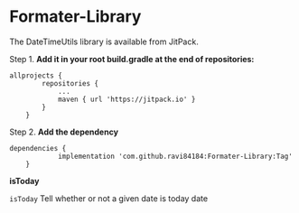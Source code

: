 # Formater-Library


The DateTimeUtils library is available from JitPack.

Step 1. **Add it in your root build.gradle at the end of repositories:**
```
allprojects {
		repositories {
			...
			maven { url 'https://jitpack.io' }
		}
	}
 ```
 
Step 2. **Add the dependency**
```
dependencies {
	        implementation 'com.github.ravi84184:Formater-Library:Tag'
	}
  ```
  
**isToday**

```isToday``` Tell whether or not a given date is today date
  
  
